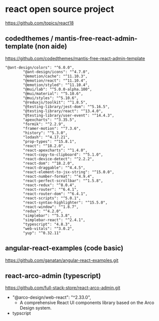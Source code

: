react open source project
=========================

https://github.com/topics/react18

## codedthemes / mantis-free-react-admin-template (non aide)

https://github.com/codedthemes/mantis-free-react-admin-template

```
"@ant-design/colors": "^6.0.0",
        "@ant-design/icons": "^4.7.0",
        "@emotion/cache": "^11.10.3",
        "@emotion/react": "^11.10.4",
        "@emotion/styled": "^11.10.4",
        "@mui/lab": "^5.0.0-alpha.100",
        "@mui/material": "^5.10.6",
        "@mui/styles": "^5.10.6",
        "@reduxjs/toolkit": "^1.8.5",
        "@testing-library/jest-dom": "^5.16.5",
        "@testing-library/react": "^13.4.0",
        "@testing-library/user-event": "^14.4.3",
        "apexcharts": "^3.35.5",
        "formik": "^2.2.9",
        "framer-motion": "^7.3.6",
        "history": "^5.3.0",
        "lodash": "^4.17.21",
        "prop-types": "^15.8.1",
        "react": "^18.2.0",
        "react-apexcharts": "^1.4.0",
        "react-copy-to-clipboard": "^5.1.0",
        "react-device-detect": "^2.2.2",
        "react-dom": "^18.2.0",
        "react-draggable": "^4.4.5",
        "react-element-to-jsx-string": "^15.0.0",
        "react-number-format": "^4.9.4",
        "react-perfect-scrollbar": "^1.5.8",
        "react-redux": "^8.0.4",
        "react-router": "^6.4.1",
        "react-router-dom": "^6.4.1",
        "react-scripts": "^5.0.1",
        "react-syntax-highlighter": "^15.5.0",
        "react-window": "^1.8.7",
        "redux": "^4.2.0",
        "simplebar": "^5.3.8",
        "simplebar-react": "^2.4.1",
        "typescript": "4.8.3",
        "web-vitals": "^3.0.2",
        "yup": "^0.32.11"
```

## angular-react-examples (code basic)

https://github.com/ganatan/angular-react-examples.git

## react-arco-admin (typescript)

https://github.com/full-stack-store/react-arco-admin.git

- "@arco-design/web-react": "^2.33.0",
    + A comprehensive React UI components library based on the Arco Design system.
- typscript